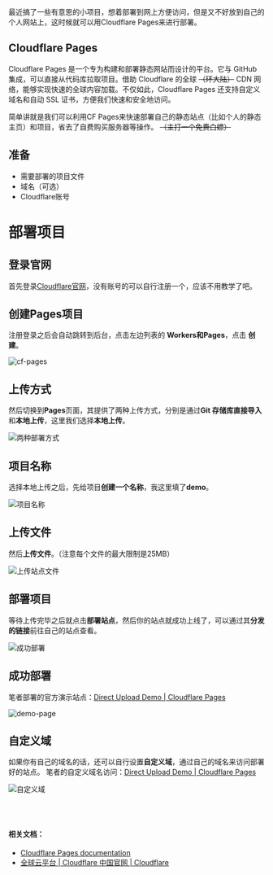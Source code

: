 最近搞了一些有意思的小项目，想着部署到网上方便访问，但是又不好放到自己的个人网站上，这时候就可以用Cloudflare Pages来进行部署。

## **Cloudflare Pages**

Cloudflare Pages 是一个专为构建和部署静态网站而设计的平台。它与 GitHub 集成，可以直接从代码库拉取项目。借助 Cloudflare 的全球 ~~（环大陆）~~ CDN 网络，能够实现快速的全球内容加载。不仅如此，Cloudflare Pages 还支持自定义域名和自动 SSL 证书，方便我们快速和安全地访问。

简单讲就是我们可以利用CF Pages来快速部署自己的静态站点（比如个人的静态主页）和项目，省去了自费购买服务器等操作。 ~~（主打一个免费白嫖）~~

## **准备**

- 需要部署的项目文件
- 域名（可选）
- Cloudflare账号

# **部署项目**
## **登录官网**

首先登录[Cloudflare官网](https://www.cloudflare-cn.com/enterprise/)，没有账号的可以自行注册一个，应该不用教学了吧。

## **创建Pages项目**

注册登录之后会自动跳转到后台，点击左边列表的 **Workers和Pages**，点击 **创建**。

![cf-pages](https://cdn.auhaijpan.top/wp-content/uploads/2024/10/cf-pages.png)

## **上传方式**

然后切换到**Pages**页面，其提供了两种上传方式，分别是通过**Git 存储库直接导入**和**本地上传**，这里我们选择**本地上传**。

![两种部署方式](https://cdn.auhaijpan.top/wp-content/uploads/2024/10/两种部署方式.png)

## **项目名称**

选择本地上传之后，先给项目**创建一个名称**，我这里填了**demo**。

![项目名称](https://cdn.auhaijpan.top/wp-content/uploads/2024/10/项目名称.png)

## **上传文件**

然后**上传文件**。（注意每个文件的最大限制是25MB）

![上传站点文件](https://cdn.auhaijpan.top/wp-content/uploads/2024/10/上传站点文件.png)

## **部署项目**

等待上传完毕之后就点击**部署站点**，然后你的站点就成功上线了，可以通过其**分发的链接**前往自己的站点查看。

![成功部署](https://cdn.auhaijpan.top/wp-content/uploads/2024/10/成功部署.png)


## **成功部署**

笔者部署的官方演示站点：[Direct Upload Demo | Cloudflare Pages](https://demo-97x.pages.dev/)

![demo-page](https://cdn.auhaijpan.top/wp-content/uploads/2024/10/demo-page.png)

## **自定义域**

如果你有自己的域名的话，还可以自行设置**自定义域**，通过自己的域名来访问部署好的站点。
笔者的自定义域名访问：[Direct Upload Demo | Cloudflare Pages](https://demo.77889925.xyz/)

![自定义域](https://cdn.auhaijpan.top/wp-content/uploads/2024/10/自定义域.png)


<br>
<br>

#### 相关文档：

- [Cloudflare Pages documentation](https://developers.cloudflare.com/pages/)
- [全球云平台 | Cloudflare 中国官网 | Cloudflare](https://www.cloudflare-cn.com/enterprise/)